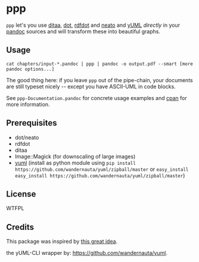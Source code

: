 # ppp

`ppp` let's you use [ditaa](http://ditaa.sourceforge.net/), [dot](http://www.graphviz.org/pdf/dotguide.pdf), [rdfdot](https://metacpan.org/release/RDF-Trine-Exporter-GraphViz) and [neato](http://www.graphviz.org/pdf/neatoguide.pdf) and [yUML](http://yuml.me) *directly* in your [pandoc](http://johnmacfarlane.net/pandoc/) sources and will transform these into beautiful graphs.

## Usage

    cat chapters/input-*.pandoc | ppp | pandoc -o output.pdf --smart [more pandoc options...]

The good thing here: if you leave `ppp` out of the pipe-chain, your documents are still typeset nicely -- except you have ASCII-UML in code blocks.

See `ppp-Documentation.pandoc` for concrete usage examples and [cpan](https://metacpan.org/pod/App::pandoc::preprocess) for more information.

## Prerequisites

* dot/neato
* rdfdot
* ditaa
* Image::Magick (for downscaling of large images)
* [yuml](https://github.com/wandernauta/yuml) (install as python module using `pip install https://github.com/wandernauta/yuml/zipball/master` or `easy_install easy_install https://github.com/wandernauta/yuml/zipball/master`)

## License
WTFPL

## Credits
This package was inspired by [this great idea](https://github.com/nichtich/ditaa-markdown).

the yUML-CLI wrapper by: <https://github.com/wandernauta/yuml>.
